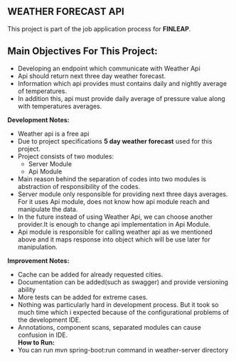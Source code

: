 
**WEATHER FORECAST API**
-
This project is part of the job application process for **FINLEAP**.

**Main Objectives For This Project:**
-
- Developing an endpoint which communicate with Weather Api
- Api should return next three day weather forecast.
- Information which api provides must contains daily and nightly average of temperatures.
- In addition this, api must provide daily average of pressure value along with temperatures averages.

**Development Notes:**
- Weather api is a free api
- Due to project specifications **5 day weather forecast** used for this project.
- Project consists of two modules:
    - Server Module
    - Api Module
- Main reason behind the separation of codes into two modules is abstraction of responsibility of the codes.
- Server module only responsible for providing next three days averages. For it uses Api module, does not know how api module reach and manipulate the data.
- In the future instead of using Weather Api, we can choose another provider.It is enough to change api implementation in Api Module.
- Api module is responsible for calling weather api as we mentioned above and it maps response into object which will be use later for manipulation.
  
**Improvement Notes:**
- Cache can be added for already requested cities.
- Documentation can be added(such as swagger) and provide versioning ability
- More tests can be added for extreme cases.
- Nothing was particularly hard in development process. But it took so much time which i expected because of the configurational problems of the development IDE.
- Annotations, component scans, separated modules can cause confusion in IDE.  
**How to Run:**
- You can run mvn spring-boot:run command in weather-server directory


